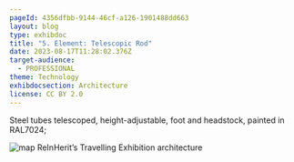 ```yaml
---
pageId: 4356dfbb-9144-46cf-a126-1901488dd663
layout: blog
type: exhibdoc
title: "5. Element: Telescopic Rod"
date: 2023-08-17T11:28:02.376Z
target-audience:
  - PROFESSIONAL
theme: Technology
exhibdocsection: Architecture
license: CC BY 2.0
---
```

Steel tubes telescoped, height-adjustable, foot and headstock, painted in RAL7024;

![map ReInHerit’s Travelling Exhibition architecture](https://ucarecdn.com/5c7a8d74-cc06-49d5-87d2-470664264840/)